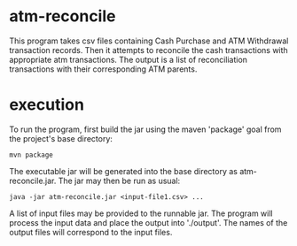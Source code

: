 atm-reconcile
=============
This program takes csv files containing Cash Purchase and ATM Withdrawal 
transaction records.  Then it attempts to reconcile the cash transactions 
with appropriate atm transactions.  The output is a list of reconciliation 
transactions with their corresponding ATM parents.

execution
=============
To run the program, first build the jar using the maven 'package' goal from the project's base directory:

```
mvn package
```

The executable jar will be generated into the base directory as atm-reconcile.jar.  The jar may then be run as usual:

```
java -jar atm-reconcile.jar <input-file1.csv> ...
```

A list of input files may be provided to the runnable jar.  The program will process the input data and place
the output into './output'. The names of the output files will correspond to the input files.
